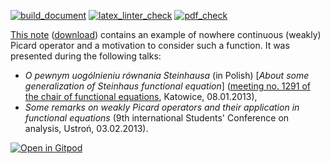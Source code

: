 [![build_document](https://github.com/vil02/nowhere_continuous_wpo/actions/workflows/build_document.yml/badge.svg)](https://github.com/vil02/nowhere_continuous_wpo/actions/workflows/build_document.yml)
[![latex_linter_check](https://github.com/vil02/nowhere_continuous_wpo/actions/workflows/chktex.yml/badge.svg)](https://github.com/vil02/nowhere_continuous_wpo/actions/workflows/chktex.yml)
[![pdf_check](https://github.com/vil02/nowhere_continuous_wpo/actions/workflows/pdf_check.yml/badge.svg)](https://github.com/vil02/nowhere_continuous_wpo/actions/workflows/pdf_check.yml)

[This note](./generated/nowhere_continuous_wpo.pdf) ([download](https://raw.githubusercontent.com/vil02/nowhere_continuous_wpo/master/generated/nowhere_continuous_wpo.pdf)) contains an example of nowhere continuous (weakly) Picard operator and a motivation to consider such a function.
It was presented during the following talks:
* _O pewnym uogólnieniu równania Steinhausa_ (in Polish) [_About some generalization of Steinhaus functional equation_] ([meeting no. 1291 of the chair of functional equations](http://www.math.us.edu.pl/seminariaRF/archiwum_rf/zrf1213.html), Katowice, 08.01.2013),
* _Some remarks on weakly Picard operators and their application in functional equations_ (9th international Students' Conference on analysis, Ustroń, 03.02.2013).

[![Open in Gitpod](https://gitpod.io/button/open-in-gitpod.svg)](https://gitpod.io/#https://github.com/vil02/nowhere_continuous_wpo)
